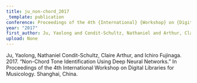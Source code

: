 ```yaml
---
title: ju_non-chord_2017
_template: publication
conference: Proceedings of the 4th {International} {Workshop} on {Digital} {Libraries} for {Musicology}
year: "2017"
first_author: Ju, Yaolong and Condit-Schultz, Nathaniel and Arthur, Claire and Fujinaga, Ichiro
upload: None
---
```

Ju, Yaolong, Nathaniel Condit-Schultz, Claire Arthur, and Ichiro Fujinaga. 2017. “Non-Chord Tone Identification Using Deep Neural Networks.” In Proceedings of the 4th International Workshop on Digital Libraries for Musicology. Shanghai, China.